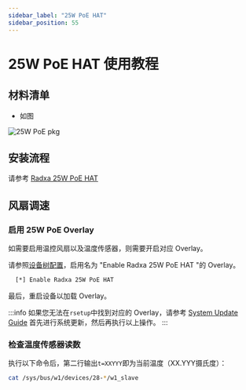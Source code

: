 ```yaml
---
sidebar_label: "25W PoE HAT"
sidebar_position: 55
---
```


# 25W PoE HAT 使用教程

## 材料清单

- 如图

![25W PoE pkg](/img/accessories/poe-hat/25w-poe-pkg.webp)

## 安装流程

请参考 [Radxa 25W PoE HAT](/accessories/radxa-25w-poe)

## 风扇调速

### 启用 25W PoE Overlay

如需要启用温控风扇以及温度传感器，则需要开启对应 Overlay。

请参照[设备树配置](/radxa-os/rsetup/devicetree#how-to-enable-an-overlay)，启用名为 "Enable Radxa 25W PoE HAT "的 Overlay。

```bash
  [*] Enable Radxa 25W PoE HAT
```

最后，重启设备以加载 Overlay。

:::info
如果您无法在`rsetup`中找到对应的 Overlay，请参考 [System Update Guide](/radxa-os/rsetup#system-update) 首先进行系统更新，然后再执行以上操作。
:::

### 检查温度传感器读数

执行以下命令后，第二行输出`t=XXYYY`即为当前温度（XX.YYY摄氏度）：

```bash
cat /sys/bus/w1/devices/28-*/w1_slave
```
